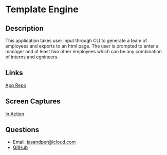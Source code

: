 # Template Engine

## Description 
This application takes user input through CLI to generate a team of employees and exports to an html page.  The user is prompted to enter a manager and at least two other employees which can be any combination of interns and egnineers. 

## Links
[App Repo](https://github.com/jasandper/Template-Engine)

## Screen Captures
[In Action](https://drive.google.com/file/d/1OROxlorq8od6myIWJ-R_DR6EXIsNoz0k/view?usp=sharing)

## Questions
- Email: jasandper@icloud.com
- [GitHub](https://github.com/jasandper)
